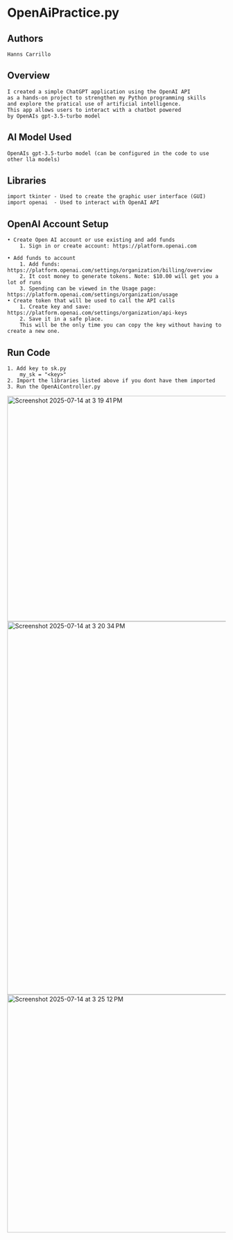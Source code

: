 # OpenAiPractice.py

## Authors 
    Hanns Carrillo 


## Overview
    I created a simple ChatGPT application using the OpenAI API
    as a hands-on project to strengthen my Python programming skills
    and explore the pratical use of artificial intelligence.
    This app allows users to interact with a chatbot powered
    by OpenAIs gpt-3.5-turbo model

## AI Model Used
    OpenAIs gpt-3.5-turbo model (can be configured in the code to use other lla models) 
    

## Libraries 
    import tkinter - Used to create the graphic user interface (GUI)
    import openai  - Used to interact with OpenAI API


## OpenAI Account Setup 

    • Create Open AI account or use existing and add funds 
        1. Sign in or create account: https://platform.openai.com
    
    • Add funds to account
        1. Add funds: https://platform.openai.com/settings/organization/billing/overview
        2. It cost money to generate tokens. Note: $10.00 will get you a lot of runs
        3. Spending can be viewed in the Usage page: https://platform.openai.com/settings/organization/usage
    • Create token that will be used to call the API calls 
        1. Create key and save: https://platform.openai.com/settings/organization/api-keys
        2. Save it in a safe place. 
        This will be the only time you can copy the key without having to create a new one.

## Run Code
    1. Add key to sk.py 
        my_sk = "<key>"
    2. Import the libraries listed above if you dont have them imported
    3. Run the OpenAiController.py 


<img width="791" height="519" alt="Screenshot 2025-07-14 at 3 19 41 PM" src="https://github.com/user-attachments/assets/952b9220-a4c4-444f-bc18-a11c321850f2" />


<img width="1449" height="859" alt="Screenshot 2025-07-14 at 3 20 34 PM" src="https://github.com/user-attachments/assets/4153ce47-44e2-4b31-b8ab-b813fa9b78be" />


<img width="1432" height="548" alt="Screenshot 2025-07-14 at 3 25 12 PM" src="https://github.com/user-attachments/assets/7321450e-71c3-4913-873a-bf5df51b301c" />



